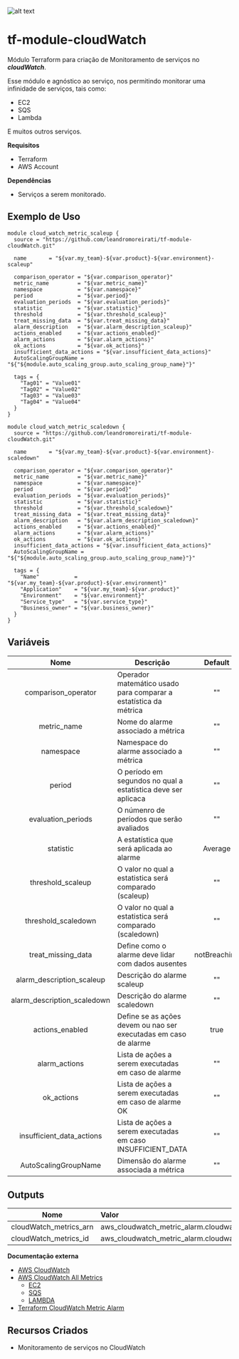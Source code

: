 
![alt text](https://www.terraform.io/assets/images/logo-hashicorp-3f10732f.svg)

# **tf-module-cloudWatch**

Módulo Terraform para criação de Monitoramento de serviços no ***cloudWatch***.

Esse módulo e agnóstico ao serviço, nos permitindo monitorar uma infinidade de serviços, tais como:
- EC2
- SQS
- Lambda

E muitos outros serviços.

 **Requisitos**
 - Terraform
 - AWS Account

 **Dependências**
 - Serviços a serem monitorado.

 **Exemplo de Uso**
 ------
```
module cloud_watch_metric_scaleup {
  source = "https://github.com/leandromoreirati/tf-module-cloudWatch.git"

  name       = "${var.my_team}-${var.product}-${var.environment}-scaleup"

  comparison_operator = "${var.comparison_operator}"
  metric_name         = "${var.metric_name}"
  namespace           = "${var.namespace}"
  period              = "${var.period}"
  evaluation_periods  = "${var.evaluation_periods}"
  statistic           = "${var.statistic}"
  threshold           = "${var.threshold_scaleup}"   
  treat_missing_data  = "${var.treat_missing_data}"   
  alarm_description   = "${var.alarm_description_scaleup}"   
  actions_enabled     = "${var.actions_enabled}"   
  alarm_actions       = "${var.alarm_actions}"   
  ok_actions          = "${var.ok_actions}"   
  insufficient_data_actions = "${var.insufficient_data_actions}"
  AutoScalingGroupName = "${"${module.auto_scaling_group.auto_scaling_group_name}"}"

  tags = {
    "Tag01" = "Value01"
    "Tag02" = "Value02"
    "Tag03" = "Value03"
    "Tag04" = "Value04"
  }
}
```
```
module cloud_watch_metric_scaledown {
  source = "https://github.com/leandromoreirati/tf-module-cloudWatch.git"

  name       = "${var.my_team}-${var.product}-${var.environment}-scaledown"

  comparison_operator = "${var.comparison_operator}"
  metric_name         = "${var.metric_name}"
  namespace           = "${var.namespace}"
  period              = "${var.period}"
  evaluation_periods  = "${var.evaluation_periods}"
  statistic           = "${var.statistic}"
  threshold           = "${var.threshold_scaledown}"   
  treat_missing_data  = "${var.treat_missing_data}"   
  alarm_description   = "${var.alarm_description_scaledown}"   
  actions_enabled     = "${var.actions_enabled}"   
  alarm_actions       = "${var.alarm_actions}"   
  ok_actions          = "${var.ok_actions}"   
  insufficient_data_actions = "${var.insufficient_data_actions}"
  AutoScalingGroupName = "${"${module.auto_scaling_group.auto_scaling_group_name}"}"

  tags = {
    "Name"           = "${var.my_team}-${var.product}-${var.environment}"
    "Application"    = "${var.my_team}-${var.product}"
    "Environment"    = "${var.environment}"
    "Service_type"   = "${var.service_type}"
    "Business_owner" = "${var.business_owner}"
  }
}

```

 **Variáveis**
 ------
 |          Nome                             |                      Descrição                                       |      Default     |
 |:-----------------------------------------:|----------------------------------------------------------------------|:----------------:|
 | comparison_operator                       | Operador matemático usado para comparar a estatística da métrica     |     ""           |
 | metric_name                               | Nome do alarme associado a métrica                                   |     ""           |
 | namespace                                 | Namespace do alarme associado a métrica                              | ""               |
 | period                                    | O período em segundos no qual a estatística deve ser aplicaca        |     ""           |
 | evaluation_periods                        | O númenro de períodos que serão avaliados                            |   ""             |
 | statistic                                 | A estatística que será aplicada ao alarme                            |    Average       |
 | threshold_scaleup                         | O valor no qual a estatistica será comparado (scaleup)               |     ""           |
 | threshold_scaledown                       | O valor no qual a estatistica será comparado (scaledown)             |     ""           |
 | treat_missing_data                        | Define como o alarme deve lidar com dados ausentes                   |   notBreaching   |
 | alarm_description_scaleup                 | Descrição do alarme scaleup                                          |     ""           |
 | alarm_description_scaledown               | Descrição do alarme scaledown                                        | ""               |
 | actions_enabled                           | Define se as ações devem ou nao ser executadas em caso de alarme     |     true         |
 | alarm_actions                             | Lista de ações a serem executadas em caso de alarme                  |   ""             |
 | ok_actions                                | Lista de ações a serem executadas em caso de alarme OK               |     ""           |
 | insufficient_data_actions                 | Lista de ações a serem executadas em caso INSUFFICIENT_DATA          |     ""           |
 | AutoScalingGroupName                      | Dimensão do alarme associada a métrica                               |     ""           |

 **Outputs**
 ------
 |              Nome                  |                Valor                      |
 | -----------------------------------|:------------------------------------------|
 | cloudWatch_metrics_arn| aws_cloudwatch_metric_alarm.cloudwatch_metric_alarm.arn|
 | cloudWatch_metrics_id | aws_cloudwatch_metric_alarm.cloudwatch_metric_alarm.id |

 **Documentação externa**
 - [AWS CloudWatch](https://docs.aws.amazon.com/pt_br/AmazonCloudWatch/latest/monitoring/cloudwatch_architecture.html)
 - [AWS CloudWatch All Metrics](https://docs.aws.amazon.com/pt_br/AmazonCloudWatch/latest/monitoring/aws-services-cloudwatch-metrics.html)
   - [EC2](https://docs.aws.amazon.com/pt_br/AWSEC2/latest/UserGuide/viewing_metrics_with_cloudwatch.html)
   - [SQS](https://docs.aws.amazon.com/pt_br/AWSSimpleQueueService/latest/SQSDeveloperGuide/sqs-available-cloudwatch-metrics.html)
   - [LAMBDA](https://docs.aws.amazon.com/pt_br/lambda/latest/dg/monitoring-functions-metrics.html)
 - [Terraform CloudWatch Metric Alarm](https://www.terraform.io/docs/providers/aws/r/cloudwatch_metric_alarm.html)

 **Recursos Criados**
 ------
 - Monitoramento de serviços no CloudWatch
